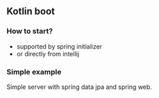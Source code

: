 ## Kotlin boot


### How to start? 
- supported by spring initializer
- or directly from intellij

### Simple example

Simple server with spring data jpa and spring web.
